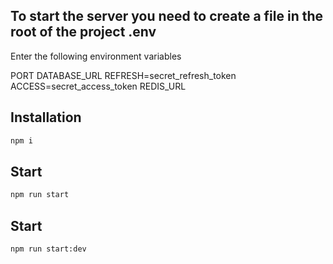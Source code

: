## To start the server you need to create a file in the root of the project .env
Enter the following environment variables

PORT
DATABASE_URL
REFRESH=secret_refresh_token
ACCESS=secret_access_token
REDIS_URL

## Installation
```sh
npm i
```

## Start
```sh
npm run start
```

## Start
```sh
npm run start:dev
```
